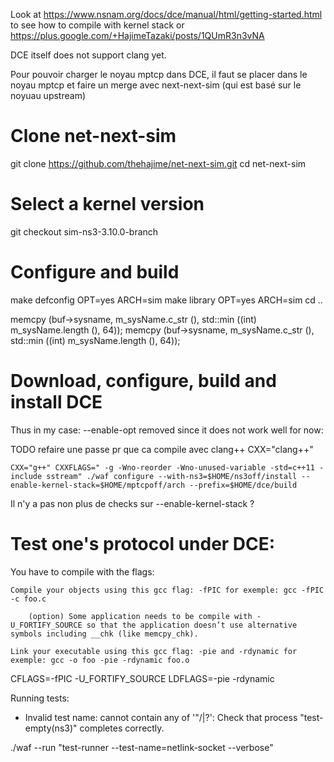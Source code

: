 
Look at https://www.nsnam.org/docs/dce/manual/html/getting-started.html to see how to compile with kernel stack or 
https://plus.google.com/+HajimeTazaki/posts/1QUmR3n3vNA

DCE itself does not support clang yet.

Pour pouvoir charger le noyau mptcp dans DCE, il faut se placer dans le noyau mptcp et faire un merge
avec next-next-sim (qui est basé sur le noyuau upstream)
# Clone net-next-sim
git clone https://github.com/thehajime/net-next-sim.git
cd net-next-sim
# Select a kernel version
git checkout sim-ns3-3.10.0-branch
# Configure and build
make defconfig OPT=yes ARCH=sim
make library OPT=yes ARCH=sim
cd ..

memcpy (buf->sysname, m_sysName.c_str (), std::min ((int) m_sysName.length (), 64));
memcpy (buf->sysname, m_sysName.c_str (), std::min ((int) m_sysName.length (), 64));

# Download, configure, build and install DCE

Thus in my case:
--enable-opt removed since it does not work well for now:

TODO refaire une passe pr que ca compile avec clang++
CXX="clang++"

```
CXX="g++" CXXFLAGS=" -g -Wno-reorder -Wno-unused-variable -std=c++11 -include sstream" ./waf configure --with-ns3=$HOME/ns3off/install --enable-kernel-stack=$HOME/mptcpoff/arch --prefix=$HOME/dce/build
```


Il n'y a pas non plus de checks sur --enable-kernel-stack ?


Test one's protocol under DCE:
======

You have to compile with the flags:

    Compile your objects using this gcc flag: -fPIC for exemple: gcc -fPIC -c foo.c

        (option) Some application needs to be compile with -U_FORTIFY_SOURCE so that the application doesn’t use alternative symbols including __chk (like memcpy_chk).

    Link your executable using this gcc flag: -pie and -rdynamic for exemple: gcc -o foo -pie -rdynamic foo.o

CFLAGS=-fPIC -U_FORTIFY_SOURCE LDFLAGS=-pie -rdynamic


Running tests:
- Invalid test name: cannot contain any of '"/\|?': Check that process "test-empty(ns3)" completes correctly.

./waf --run "test-runner --test-name=netlink-socket --verbose"
